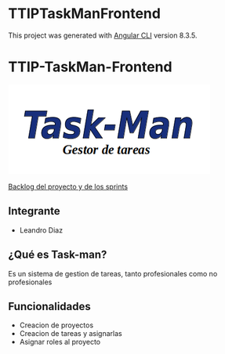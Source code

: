 # TTIPTaskManFrontend

This project was generated with [Angular CLI](https://github.com/angular/angular-cli) version 8.3.5.
# TTIP-TaskMan-Frontend
![logo inicial](https://github.com/leadiaz/TTIP-TaskMan-Documentacion/blob/master/logo.png) 


[Backlog del proyecto y de los sprints](https://trello.com/b/cNE6ncDl/task-man)

## Integrante
* Leandro Diaz

## ¿Qué es Task-man?
<p> Es un sistema de gestion de tareas, tanto profesionales como no profesionales </p>

## Funcionalidades
* Creacion de proyectos
* Creacion de tareas y asignarlas 
* Asignar roles al proyecto

